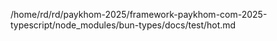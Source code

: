 /home/rd/rd/paykhom-2025/framework-paykhom-com-2025-typescript/node_modules/bun-types/docs/test/hot.md